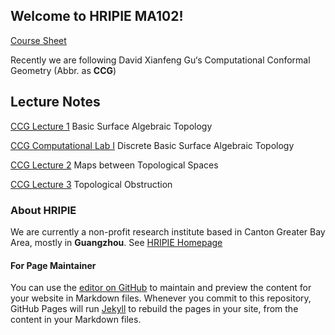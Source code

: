 ## Welcome to HRIPIE MA102! 

[Course Sheet](file/MA102_Course_Sheet.pdf)

Recently we are following David Xianfeng Gu‘s  Computational Conformal Geometry (Abbr. as **CCG**)

## Lecture Notes

[CCG Lecture 1](file/CCG_L1.pdf) Basic Surface Algebraic Topology

[CCG Computational Lab I](file/CCG_Comp_1.pdf) Discrete Basic Surface Algebraic Topology

[CCG Lecture 2](file/CCG_L2.pdf) Maps between Topological Spaces

[CCG Lecture 3](file/CCG_L3.pdf) Topological Obstruction




### About HRIPIE 

We are currently a non-profit research institute based in Canton Greater Bay Area, mostly in **Guangzhou**. 
See [HRIPIE Homepage](https://honzresearch.github.io)

#### For Page Maintainer

You can use the [editor on GitHub](https://github.com/NanFangHong/HRIPIE-MA102/edit/gh-pages/index.md) to maintain and preview the content for your website in Markdown files. Whenever you commit to this repository, GitHub Pages will run [Jekyll](https://jekyllrb.com/) to rebuild the pages in your site, from the content in your Markdown files.
